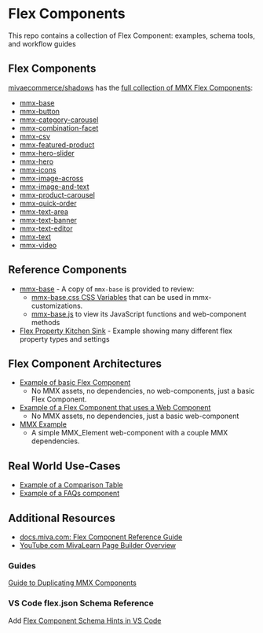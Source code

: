 # Flex Components

This repo contains a collection of Flex Component: examples, schema tools, and workflow guides

## Flex Components

[mivaecommerce/shadows](https://github.com/mivaecommerce/shadows) has the [full collection of MMX Flex Components](https://github.com/mivaecommerce/shadows/tree/main/flex-components):

- [mmx-base](https://github.com/mivaecommerce/shadows/tree/main/flex-components/mmx-base)
- [mmx-button](https://github.com/mivaecommerce/shadows/tree/main/flex-components/mmx-button)
- [mmx-category-carousel](https://github.com/mivaecommerce/shadows/tree/main/flex-components/mmx-category-carousel)
- [mmx-combination-facet](https://github.com/mivaecommerce/shadows/tree/main/flex-components/mmx-combination-facet)
- [mmx-csv](https://github.com/mivaecommerce/shadows/tree/main/flex-components/mmx-csv)
- [mmx-featured-product](https://github.com/mivaecommerce/shadows/tree/main/flex-components/mmx-featured-product)
- [mmx-hero-slider](https://github.com/mivaecommerce/shadows/tree/main/flex-components/mmx-hero-slider)
- [mmx-hero](https://github.com/mivaecommerce/shadows/tree/main/flex-components/mmx-hero)
- [mmx-icons](https://github.com/mivaecommerce/shadows/tree/main/flex-components/mmx-icons)
- [mmx-image-across](https://github.com/mivaecommerce/shadows/tree/main/flex-components/mmx-image-across)
- [mmx-image-and-text](https://github.com/mivaecommerce/shadows/tree/main/flex-components/mmx-image-and-text)
- [mmx-product-carousel](https://github.com/mivaecommerce/shadows/tree/main/flex-components/mmx-product-carousel)
- [mmx-quick-order](https://github.com/mivaecommerce/shadows/tree/main/flex-components/mmx-quick-order)
- [mmx-text-area](https://github.com/mivaecommerce/shadows/tree/main/flex-components/mmx-text-area)
- [mmx-text-banner](https://github.com/mivaecommerce/shadows/tree/main/flex-components/mmx-text-banner)
- [mmx-text-editor](https://github.com/mivaecommerce/shadows/tree/main/flex-components/mmx-text-editor)
- [mmx-text](https://github.com/mivaecommerce/shadows/tree/main/flex-components/mmx-text)
- [mmx-video](https://github.com/mivaecommerce/shadows/tree/main/flex-components/mmx-video)

## Reference Components

- [mmx-base](examples/mmx-base) - A copy of `mmx-base` is provided to review:
	- [mmx-base.css CSS Variables](examples/mmx-base/src/css/mmx-base.css) that can be used in mmx-customizations.
	- [mmx-base.js](examples/mmx-base/src/js/mmx-base.js) to view its JavaScript functions and web-component methods
- [Flex Property Kitchen Sink](examples/ex-kitchen-sink/flex.json) - Example showing many different flex property types and settings

## Flex Component Architectures

- [Example of basic Flex Component](examples/ex-basic)
	- No MMX assets, no dependencies, no web-components, just a basic Flex Component.
- [Example of a Flex Component that uses a Web Component](examples/ex-web-component)
	- No MMX assets, no dependencies, just a basic web-component
- [MMX Example](examples/mmx-example)
	- A simple MMX_Element web-component with a couple MMX dependencies.

## Real World Use-Cases

- [Example of a Comparison Table](examples/ex-comparison-table)
- [Example of a FAQs component](examples/ex-faqs)


## Additional Resources

- [docs.miva.com: Flex Component Reference Guide](https://docs.miva.com/miva10/reference-guide/flex-component)
- [YouTube.com MivaLearn Page Builder Overview](https://www.youtube.com/watch?v=VkQh1SI7jts&list=PLfnyn3y3NdKPhZd7L8yAa5ZzsAokibvZ4)

### Guides

[Guide to Duplicating MMX Components](guides/duplicating-mmx-components.md)

### VS Code flex.json Schema Reference

Add [Flex Component Schema Hints in VS Code](schema/README.md)

